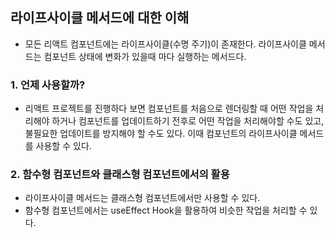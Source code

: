 ## 라이프사이클 메서드에 대한 이해
- 모든 리액트 컴포넌트에는 라이프사이클(수명 주기)이 존재한다. 라이프사이클 메서드는 컴포넌트 상태에 변화가 있을때 마다 실행하는 메서드다.

### 1. 언제 사용할까?
- 리액트 프로젝트를 진행하다 보면 컴포넌트를 처음으로 렌더링할 때 어떤 작업을 처리해야 하거나 컴포넌트를 업데이트하기 전후로 어떤 작업을 처리해야할 수도 있고, 불필요한 업데이트를 방지해야 할 수도 있다. 이때 컴포넌트의 라이프사이클 메서드를 사용할 수 있다.

### 2. 함수형 컴포넌트와 클래스형 컴포넌트에서의 활용
- 라이프사이클 메서드는 클래스형 컴포넌트에서만 사용할 수 있다. 
- 함수형 컴포넌트에서는 useEffect Hook을 활용하여 비슷한 작업을 처리할 수 있다. 
